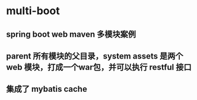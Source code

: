 # multi-boot
spring boot web maven 多模块案例
--
parent 所有模块的父目录，system assets 是两个web 模块，打成一个war包，并可以执行 restful 接口
--
集成了 mybatis cache
--